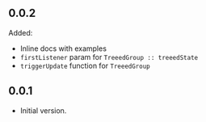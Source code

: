 ## 0.0.2

Added:
- Inline docs with examples
- `firstListener` param for `TreeedGroup :: treeedState`
- `triggerUpdate` function for `TreeedGroup`

## 0.0.1

- Initial version.
